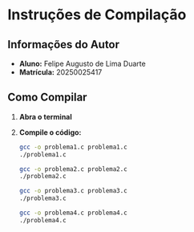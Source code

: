 # Instruções de Compilação

## Informações do Autor

* **Aluno:** Felipe Augusto de Lima Duarte
* **Matrícula:** 20250025417

## Como Compilar

1.  **Abra o terminal** 
2.  **Compile o código:**

    ```bash
    gcc -o problema1.c problema1.c 
    ./problema1.c
    ```
    ```bash
    gcc -o problema2.c problema2.c 
    ./problema2.c
    ```
    ```bash
    gcc -o problema3.c problema3.c 
    ./problema3.c
    ```
    ```bash
    gcc -o problema4.c problema4.c
    ./problema4.c
    ```